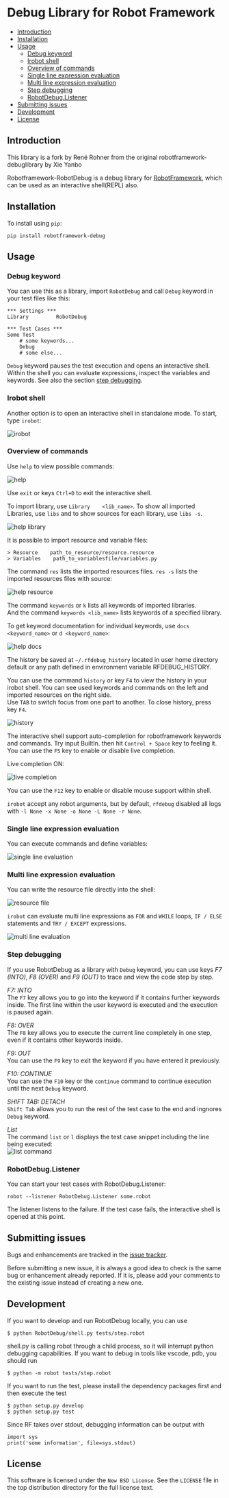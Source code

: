# Debug Library for Robot Framework

- [Introduction](#introduction)
- [Installation](#installation)
- [Usage](#usage)
    - [Debug keyword](#debug-keyword)
    - [Irobot shell](#irobot-shell)
    - [Overview of commands](#overview-of-commands)
    - [Single line expression evaluation](#single-line-expression-evaluation)
    - [Multi line expression evaluation](#multi-line-expression-evaluation)
    - [Step debugging](#step-debugging)
    - [RobotDebug.Listener](#RobotDebug.Listener)
- [Submitting issues](#submitting-issues)
- [Development](#development)
- [License](#license)

## Introduction

This library is a fork by René Rohner from the original robotframework-debuglibrary by Xie Yanbo


Robotframework-RobotDebug is a debug library for [RobotFramework](https://robotframework.org),
which can be used as an interactive shell(REPL) also.

## Installation

To install using `pip`:

    pip install robotframework-debug

## Usage

### Debug keyword
You can use this as a library, import `RobotDebug` and call `Debug` keyword in your test files like this:


    *** Settings ***
    Library         RobotDebug

    *** Test Cases ***
    Some Test
        # some keywords...
        Debug
        # some else...

`Debug` keyword pauses the test execution and opens an interactive shell. Within the shell you can evaluate expressions, inspect the variables and keywords. See also the section [step debugging](#step-debugging).

### Irobot shell

Another option is to open an interactive shell in standalone mode.
To start, type `irobot`:

![irobot](res\irobot.png)


### Overview of commands

Use `help` to view possible commands:  

![help](res/help_image.png)

Use `exit` or keys `Ctrl+D` to exit the interactive shell.

To import library, use  `Library    <lib_name>`. 
To show all imported Libraries, use `libs` and to show sources for each library, use `libs -s`.
 
![help library](res/libs_image.png)

It is possible to import resource and variable files:

    > Resource    path_to_resource/resource.resource
    > Variables    path_to_variablesfile/variables.py

The command `res` lists the imported resources files.
`res -s` lists the imported resources files with source: 

![help resource](res/help_res.png)

The command `keywords` or `k` lists all keywords of imported libraries.  
And the command `keywords <lib_name>` lists keywords of a specified library.

To get keyword documentation for individual keywords, use `docs <keyword_name>` or `d <keyword_name>`: 

![help docs](res/docs.png)

The history be saved at `~/.rfdebug_history` located in user home directory default or any path defined in environment variable RFDEBUG_HISTORY.

You can use the command `history` or key `F4` to view the history in your irobot shell. You can see used keywords and commands on the left and imported resources on the right side.  
Use `TAB` to switch focus from one part to another. To close history, press key `F4`.

![history](res/history.png)

The interactive shell support auto-completion for robotframework keywords and commands. Try input BuiltIn. then hit `Control + Space` key to feeling it.   
You can use the `F5` key to enable or disable live completion.

Live completion ON:

![live completion](res/live_completion.gif)

You can use the `F12` key to enable or disable mouse support within shell.

`irobot` accept any robot arguments, but by default, `rfdebug` disabled all logs with `-l None -x None -o None -L None -r None`.

### Single line expression evaluation

You can execute commands and define variables:  

![single line evaluation](res/singleline_example.png)

### Multi line expression evaluation  

You can write the resource file directly into the shell:

![resource file](res/resource.png)

`irobot`  can evaluate multi line expressions as `FOR` and `WHILE` loops, `IF / ELSE` statements and `TRY / EXCEPT` expressions.

![multi line evaluation](res/multiline_example.png)

### Step debugging

If you use RobotDebug as a library with `Debug` keyword, you can use keys *F7 (INTO)*, *F8 (OVER)* and *F9 (OUT)* to trace and view the code step by step.

*F7: INTO*  
The `F7` key allows you to go into the keyword if it contains further keywords inside. The first line within the user keyword is executed and the execution is paused again.

*F8: OVER*  
The `F8` key allows you to execute the current line completely in one step, even if it contains other keywords inside.

*F9: OUT*  
You can use the `F9` key to exit the keyword if you have entered it previously.

*F10: CONTINUE*  
You can use the `F10` key or the `continue` command to continue execution until the next `Debug` keyword.

*SHIFT TAB: DETACH*  
`Shift Tab` allows you to run the rest of the test case to the end and ingnores `Debug` keyword.

*List*  
The command `list` or `l` displays the test case snippet including the line being executed:  
![list command](res/list_command.png)

### RobotDebug.Listener

You can start your test cases with RobotDebug.Listener:

    robot --listener RobotDebug.Listener some.robot

The listener listens to the failure. If the test case fails, the interactive shell is opened at this point.  

## Submitting issues

Bugs and enhancements are tracked in the [issue tracker](https://github.com/imbus/robotframework-debug/issues).

Before submitting a new issue, it is always a good idea to check is the same bug or enhancement already reported. If it is, please add your comments to the existing issue instead of creating a new one.

## Development

If you want to develop and run RobotDebug locally, you can use

    $ python RobotDebug/shell.py tests/step.robot

shell.py is calling robot through a child process, so it will interrupt python debugging capabilities. If you want to debug in tools like vscode, pdb, you should run

    $ python -m robot tests/step.robot

If you want to run the test, please install the dependency packages first and then execute the test

    $ python setup.py develop
    $ python setup.py test

Since RF takes over stdout, debugging information can be output with

    import sys
    print('some information', file=sys.stdout)

## License

This software is licensed under the `New BSD License`. See the `LICENSE` file in the top distribution directory for the full license text.